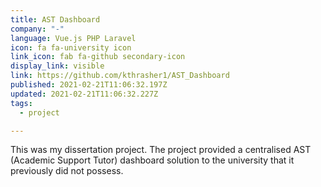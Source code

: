 ```yaml
---
title: AST Dashboard
company: "-"
language: Vue.js PHP Laravel
icon: fa fa-university icon
link_icon: fab fa-github secondary-icon
display_link: visible
link: https://github.com/kthrasher1/AST_Dashboard
published: 2021-02-21T11:06:32.197Z
updated: 2021-02-21T11:06:32.227Z
tags:
  - project

---
```


 This was my dissertation project. 
 The project provided a centralised AST (Academic Support Tutor) dashboard solution to the university that it previously did not possess.